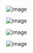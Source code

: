 ![image](https://github.com/shahbazalamjobs/Google-Auth-using-PERN-and-passport/assets/125631878/ee410235-e1ba-4491-ba78-3c7f52577dd0)

![image](https://github.com/shahbazalamjobs/Google-Auth-using-PERN-and-passport/assets/125631878/c416b17c-8510-4904-8972-861daa06b8f7)

![image](https://github.com/shahbazalamjobs/Google-Auth-using-PERN-and-passport/assets/125631878/84f1518e-0c67-4f4b-9220-e8a681d358f1)

![image](https://github.com/shahbazalamjobs/Google-Auth-using-PERN-and-passport/assets/125631878/b8708a7a-1660-479c-8fca-8aeee169d419)
